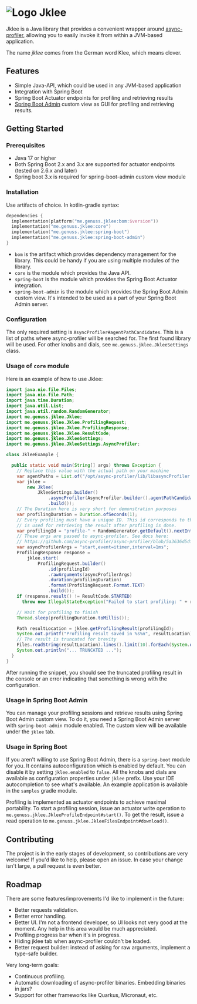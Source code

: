 # ![Logo](logo.svg) Jklee

Jklee is a Java library that provides a convenient wrapper
around [async-profiler](https://github.com/async-profiler/async-profiler), allowing you to easily
invoke it from within a JVM-based application.

The name _jklee_ comes from the German word Klee, which means clover.

## Features

* Simple Java-API, which could be used in any JVM-based application
* Integration with Spring Boot
* Spring Boot Actuator endpoints for profiling and retrieving results
* [Spring Boot Admin](https://github.com/codecentric/spring-boot-admin) custom view as GUI for
  profiling and retrieving results.

## Getting Started

### Prerequisites

* Java 17 or higher
* Both Spring Boot 2.x and 3.x are supported for actuator endpoints (tested on 2.6.x and later)
* Spring boot 3.x is required for spring-boot-admin custom view module

### Installation

Use artifacts of choice. In kotlin-gradle syntax:

```kotlin
dependencies {
  implementation(platform("me.genuss.jklee:bom:$version"))
  implementation("me.genuss.jklee:core")
  implementation("me.genuss.jklee:spring-boot")
  implementation("me.genuss.jklee:spring-boot-admin")
}
```

* `bom` is the artifact which provides dependency management for the library.
  This could be handy if you are using multiple modules of the library.
* `core` is the module which provides the Java API.
* `spring-boot` is the module which provides the Spring Boot Actuator integration.
* `spring-boot-admin` is the module which provides the Spring Boot Admin custom view.
  It's intended to be used as a part of your Spring Boot Admin server.

### Configuration

The only required setting is `AsyncProfiler#agentPathCandidates`.
This is a list of paths where async-profiler will be searched for.
The first found library will be used.
For other knobs and dials, see `me.genuss.jklee.JkleeSettings` class.

### Usage of `core` module

Here is an example of how to use Jklee:

```java
import java.nio.file.Files;
import java.nio.file.Path;
import java.time.Duration;
import java.util.List;
import java.util.random.RandomGenerator;
import me.genuss.jklee.Jklee;
import me.genuss.jklee.Jklee.ProfilingRequest;
import me.genuss.jklee.Jklee.ProfilingResponse;
import me.genuss.jklee.Jklee.ResultCode;
import me.genuss.jklee.JkleeSettings;
import me.genuss.jklee.JkleeSettings.AsyncProfiler;

class JkleeExample {

  public static void main(String[] args) throws Exception {
    // Replace this value with the actual path on your machine
    var agentPaths = List.of("/opt/async-profiler/lib/libasyncProfiler.dylib");
    var jklee =
        new Jklee(
            JkleeSettings.builder()
                .asyncProfiler(AsyncProfiler.builder().agentPathCandidates(agentPaths).build())
                .build());
    // The Duration here is very short for demonstration purposes
    var profilingDuration = Duration.ofSeconds(1);
    // Every profiling must have a unique ID. This id corresponds to the filename of the result and
    // is used for retrieving the result after profiling is done.
    var profilingId = "profile-" + RandomGenerator.getDefault().nextInt();
    // These args are passed to async-profiler. See docs here:
    // https://github.com/async-profiler/async-profiler/blob/5a3636d5dfa5b9da323d29c692db5597d2393194/docs/ProfilerOptions.md
    var asyncProfilerArgs = "start,event=itimer,interval=1ms";
    ProfilingResponse response =
        jklee.start(
            ProfilingRequest.builder()
                .id(profilingId)
                .rawArguments(asyncProfilerArgs)
                .duration(profilingDuration)
                .format(ProfilingRequest.Format.TEXT)
                .build());
    if (response.result() != ResultCode.STARTED)
      throw new IllegalStateException("Failed to start profiling: " + response.errorMessage());

    // Wait for profiling to finish
    Thread.sleep(profilingDuration.toMillis());

    Path resultLocation = jklee.getProfilingResult(profilingId);
    System.out.printf("Profiling result saved in %s%n", resultLocation);
    // The result is truncated for brevity
    Files.readString(resultLocation).lines().limit(10).forEach(System.out::println);
    System.out.println("... TRUNCATED ...");
  }
}

```

After running the snippet, you should see the truncated profiling result in the console or an error
indicating that something is wrong with the configuration.

### Usage in Spring Boot Admin

You can manage your profiling sessions and retrieve results using Spring Boot Admin custom view.
To do it, you need a Spring Boot Admin server with `spring-boot-admin` module enabled.
The custom view will be available under the `jklee` tab.

### Usage in Spring Boot

If you aren't willing to use Spring Boot Admin, there is a `spring-boot` module for you.
It contains autoconfiguration which is enabled by default.
You can disable it by setting `jklee.enabled` to `false`.
All the knobs and dials are available as configuration properties under `jklee` prefix.
Use your IDE autocompletion to see what's available.
An example application is available in the `samples` gradle module.

Profiling is implemented as actuator endpoints to achieve maximal portability.
To start a profiling session, issue an actuator write operation to
`me.genuss.jklee.JkleeProfileEndpoint#start()`.
To get the result, issue a read operation to
`me.genuss.jklee.JkleeFilesEndpoint#download()`.

## Contributing

The project is in the early stages of development, so contributions are very welcome!
If you'd like to help, please open an issue.
In case your change isn't large, a pull request is even better.

## Roadmap

There are some features/improvements I'd like to implement in the future:

* Better requests validation.
* Better error handling.
* Better UI.
  I'm not a frontend developer, so UI looks not very good at the moment.
  Any help in this area would be much appreciated.
* Profiling progress bar when it's in progress.
* Hiding jklee tab when async-profiler couldn't be loaded.
* Better request builder: instead of asking for raw arguments, implement a type-safe builder.

Very long-term goals:

* Continuous profiling.
* Automatic downloading of async-profiler binaries. Embedding binaries in jars?
* Support for other frameworks like Quarkus, Micronaut, etc.
